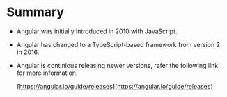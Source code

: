 # Summary

- Angular was initially introduced in 2010 with JavaScript.
- Angular has changed to a TypeScript-based framework from version 2 in 2016.
- Angular is continious releasing newer versions, refer the following link for more information.

     [https://angular.io/guide/releases](https://angular.io/guide/releases)